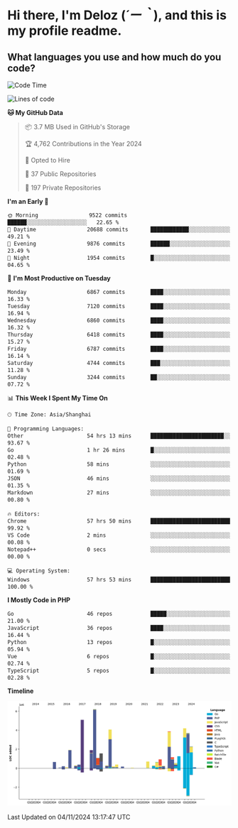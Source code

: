 # **Hi there, I'm Deloz (*´ー｀*), and this is my profile readme.**

## **What languages you use and how much do you code?**

<!--START_SECTION:waka-->
![Code Time](http://img.shields.io/badge/Code%20Time-4%2C976%20hrs%2024%20mins-blue)

![Lines of code](https://img.shields.io/badge/From%20Hello%20World%20I%27ve%20Written-44.2%20million%20lines%20of%20code-blue)

**🐱 My GitHub Data** 

> 📦 3.7 MB Used in GitHub's Storage 
 > 
> 🏆 4,762 Contributions in the Year 2024
 > 
> 💼 Opted to Hire
 > 
> 📜 37 Public Repositories 
 > 
> 🔑 197 Private Repositories 
 > 
**I'm an Early 🐤** 

```text
🌞 Morning                9522 commits        ██████░░░░░░░░░░░░░░░░░░░   22.65 % 
🌆 Daytime                20688 commits       ████████████░░░░░░░░░░░░░   49.21 % 
🌃 Evening                9876 commits        ██████░░░░░░░░░░░░░░░░░░░   23.49 % 
🌙 Night                  1954 commits        █░░░░░░░░░░░░░░░░░░░░░░░░   04.65 % 
```
📅 **I'm Most Productive on Tuesday** 

```text
Monday                   6867 commits        ████░░░░░░░░░░░░░░░░░░░░░   16.33 % 
Tuesday                  7120 commits        ████░░░░░░░░░░░░░░░░░░░░░   16.94 % 
Wednesday                6860 commits        ████░░░░░░░░░░░░░░░░░░░░░   16.32 % 
Thursday                 6418 commits        ████░░░░░░░░░░░░░░░░░░░░░   15.27 % 
Friday                   6787 commits        ████░░░░░░░░░░░░░░░░░░░░░   16.14 % 
Saturday                 4744 commits        ███░░░░░░░░░░░░░░░░░░░░░░   11.28 % 
Sunday                   3244 commits        ██░░░░░░░░░░░░░░░░░░░░░░░   07.72 % 
```


📊 **This Week I Spent My Time On** 

```text
🕑︎ Time Zone: Asia/Shanghai

💬 Programming Languages: 
Other                    54 hrs 13 mins      ███████████████████████░░   93.67 % 
Go                       1 hr 26 mins        █░░░░░░░░░░░░░░░░░░░░░░░░   02.48 % 
Python                   58 mins             ░░░░░░░░░░░░░░░░░░░░░░░░░   01.69 % 
JSON                     46 mins             ░░░░░░░░░░░░░░░░░░░░░░░░░   01.35 % 
Markdown                 27 mins             ░░░░░░░░░░░░░░░░░░░░░░░░░   00.80 % 

🔥 Editors: 
Chrome                   57 hrs 50 mins      █████████████████████████   99.92 % 
VS Code                  2 mins              ░░░░░░░░░░░░░░░░░░░░░░░░░   00.08 % 
Notepad++                0 secs              ░░░░░░░░░░░░░░░░░░░░░░░░░   00.00 % 

💻 Operating System: 
Windows                  57 hrs 53 mins      █████████████████████████   100.00 % 
```

**I Mostly Code in PHP** 

```text
Go                       46 repos            █████░░░░░░░░░░░░░░░░░░░░   21.00 % 
JavaScript               36 repos            ████░░░░░░░░░░░░░░░░░░░░░   16.44 % 
Python                   13 repos            █░░░░░░░░░░░░░░░░░░░░░░░░   05.94 % 
Vue                      6 repos             █░░░░░░░░░░░░░░░░░░░░░░░░   02.74 % 
TypeScript               5 repos             █░░░░░░░░░░░░░░░░░░░░░░░░   02.28 % 
```



**Timeline**

![Lines of Code chart](https://raw.githubusercontent.com/deloz/deloz/main/assets/bar_graph.png)


 Last Updated on 04/11/2024 13:17:47 UTC
<!--END_SECTION:waka-->
